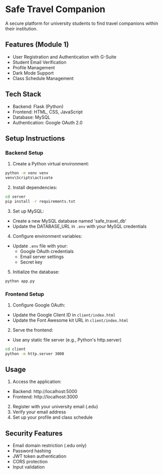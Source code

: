 # Safe Travel Companion

A secure platform for university students to find travel companions within their institution.

## Features (Module 1)

- User Registration and Authentication with G-Suite
- Student Email Verification
- Profile Management
- Dark Mode Support
- Class Schedule Management

## Tech Stack

- Backend: Flask (Python)
- Frontend: HTML, CSS, JavaScript
- Database: MySQL
- Authentication: Google OAuth 2.0

## Setup Instructions

### Backend Setup

1. Create a Python virtual environment:
```bash
python -m venv venv
venv\Scripts\activate
```

2. Install dependencies:
```bash
cd server
pip install -r requirements.txt
```

3. Set up MySQL:
- Create a new MySQL database named 'safe_travel_db'
- Update the DATABASE_URL in `.env` with your MySQL credentials

4. Configure environment variables:
- Update `.env` file with your:
  - Google OAuth credentials
  - Email server settings
  - Secret key

5. Initialize the database:
```bash
python app.py
```

### Frontend Setup

1. Configure Google OAuth:
- Update the Google Client ID in `client/index.html`
- Update the Font Awesome kit URL in `client/index.html`

2. Serve the frontend:
- Use any static file server (e.g., Python's http.server)
```bash
cd client
python -m http.server 3000
```

## Usage

1. Access the application:
- Backend: http://localhost:5000
- Frontend: http://localhost:3000

2. Register with your university email (.edu)
3. Verify your email address
4. Set up your profile and class schedule

## Security Features

- Email domain restriction (.edu only)
- Password hashing
- JWT token authentication
- CORS protection
- Input validation
